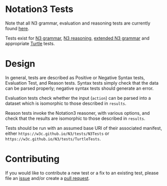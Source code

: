 # Notation3 Tests
Note that all N3 grammar, evaluation and reasoning tests are currently found [here](https://w3c.github.io/N3/tests/N3Tests).

Tests exist for [N3 grammar](N3Tests/manifest.ttl), [N3 reasoning](N3Tests/manifes-reasoner.tl), [extended N3 grammar](N3Tests/manifest-extended.ttl) and appropriate [Turtle](TurtleTests/manifest.ttl) tests.

# Design

In general, tests are described as Positive or Negative Syntax tests, Evaluation Test, and Reason tests. Syntax tests simply check that the data can be parsed properly; negative syntax tests should generate an error.

Evaluation tests check whether the input (`action`) can be parsed into a dataset which is isomorphic to those described in `results`.

Reason tests invoke the Notation3 reasoner, with various options, and check that the results are isomorphic to those described in `results`.

Tests should be run with an assumed base URI of their associated manifest, either `https://w3c.github.io/N3/tests/N3Tests` or `https://w3c.github.io/N3/tests/TurtleTests`.

# Contributing

If you would like to contribute a new test or a fix to an existing test,
please file an [issue](https://github.com/w3c/N3/issues) and/or create a [pull request](https://github.com/w3c/N3/pulls).
